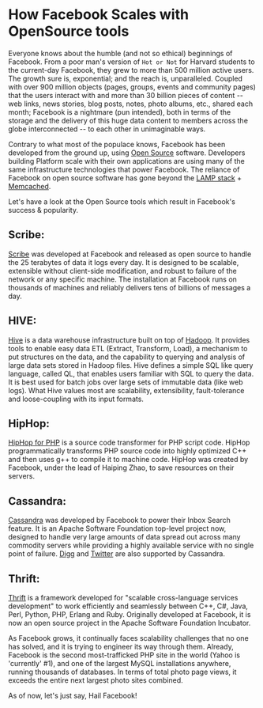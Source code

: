 # How Facebook Scales with OpenSource tools

Everyone knows about the humble (and not so ethical) beginnings of Facebook. From a poor man's version of `Hot or Not` for Harvard students to the current-day Facebook, they grew to more than 500 million active users. The growth sure is, exponential; and the reach is, unparalleled. Coupled with over 900 million objects (pages, groups, events and community pages) that the users interact with and more than 30 billion pieces of content -- web links, news stories, blog posts, notes, photo albums, etc., shared each month; Facebook is a nightmare (pun intended), both in terms of the storage and the delivery of this huge data content to members across the globe interconnected -- to each other in unimaginable ways.

Contrary to what most of the populace knows, Facebook has been developed from the ground up, using <a href="http://www.opensource.org/">Open Source</a> software. Developers building Platform scale with their own applications are using many of the same infrastructure technologies that power Facebook. The reliance of Facebook on open source software has gone beyond the <a href="http://en.wikipedia.org/wiki/LAMP_(software_bundle)">LAMP stack</a> + <a href="http://memcached.org/">Memcached</a>. 

Let's have a look at the Open Source tools which result in Facebook's success & popularity.

## Scribe:

<a href="http://github.com/facebook/scribe">Scribe</a> was developed at Facebook and released as open source to handle the 25 terabytes of data it logs every day. It is designed to be scalable, extensible without client-side modification, and robust to failure of the network or any specific machine. The installation at Facebook runs on thousands of machines and reliably delivers tens of billions of messages a day. 

## HIVE:

<a href="http://wiki.apache.org/hadoop/Hive">Hive</a> is a data warehouse infrastructure built on top of <a href="http://en.wikipedia.org/wiki/Hadoop">Hadoop</a>. It provides tools to enable easy data ETL (Extract, Transform, Load), a mechanism to put structures on the data, and the capability to querying and analysis of large data sets stored in Hadoop files. Hive defines a simple SQL like query language, called QL, that enables users familiar with SQL to query the data. It is best used for batch jobs over large sets of immutable data (like web logs). What Hive values most are scalability, extensibility, fault-tolerance and loose-coupling with its input formats.

## HipHop:

<a href="http://github.com/facebook/hiphop-php">HipHop for PHP</a> is a source code transformer for PHP script code. HipHop programmatically transforms PHP source code into highly optimized C++ and then uses g++ to compile it to machine code. HipHop was created by Facebook, under the lead of Haiping Zhao, to save resources on their servers.

## Cassandra:

<a href="http://en.wikipedia.org/wiki/Apache_Cassandra">Cassandra</a> was developed by Facebook to power their Inbox Search feature. It is an Apache Software Foundation top-level project now, designed to handle very large amounts of data spread out across many commodity servers while providing a highly available service with no single point of failure. <a href="http://digg.com/">Digg</a> and <a href="http://twitter.com/">Twitter</a> are also supported by Cassandra.

## Thrift:

<a href="http://en.wikipedia.org/wiki/Apache_Thrift">Thrift</a> is a framework developed for "scalable cross-language services development" to work efficiently and seamlessly between C++, C#, Java, Perl, Python, PHP, Erlang and Ruby. Originally developed at Facebook, it is now an open source project in the Apache Software Foundation Incubator.

As Facebook grows, it continually faces scalability challenges that no one has solved, and it is trying to engineer its way through them. Already, Facebook is the second most-trafficked PHP site in the world (Yahoo is 'currently' #1), and one of the largest MySQL installations anywhere, running thousands of databases. In terms of total photo page views, it exceeds the entire next largest photo sites combined.

As of now, let's just say, Hail Facebook!

